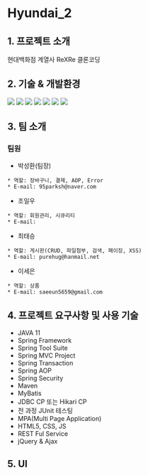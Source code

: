 # Hyundai_2
  
  
## 1. 프로젝트 소개 
현대백화점 계열사 ReXRe 클론코딩 


 
## 2. 기술 & 개발환경
<div align=> 
<img src="https://img.shields.io/badge/JAVA-007396?style=for-the-badge&logo=java&logoColor=white">
<img src="https://img.shields.io/badge/html-E34F26?style=for-the-badge&logo=html5&logoColor=white">
<img src="https://img.shields.io/badge/css-1572B6?style=for-the-badge&logo=css3&logoColor=white">
<img src="https://img.shields.io/badge/javascript-F7DF1E?style=for-the-badge&logo=javascript&logoColor=black">
<img src="https://img.shields.io/badge/eclipse-2C2255?style=for-the-badge&logo=eclipse&logoColor=white"> 
<img src="https://img.shields.io/badge/oracle-F80000?style=for-the-badge&logo=oracle&logoColor=white">
<img src="https://img.shields.io/badge/github-181717?style=for-the-badge&logo=github&logoColor=white">
</div>



## 3. 팀 소개

### 팀원


- 박성환(팀장)
 
 ```
 * 역할: 장바구니, 결제, AOP, Error
 * E-mail: 95parksh@naver.com
 ```

- 조일우

 ```
 * 역할: 회원관리, 시큐리티
 * E-mail: 
 ```

- 최태승
 
 ```
 * 역할: 게시판(CRUD, 파일첨부, 검색, 페이징, XSS)
 * E-mail: purehug@hanmail.net
 ```
 - 이세은
 
 ```
 * 역할: 상품
 * E-mail: saeeun5659@gmail.com
 ```

## 4. 프로젝트 요구사항 및 사용 기술 

- JAVA 11
- Spring Framework 
- Spring Tool Suite 
- Spring MVC Project 
- Spring Transaction 
- Spring AOP 
- Spring Security 
- Maven 
- MyBatis 
- JDBC CP 또는 Hikari CP 
- 전 과정 JUnit 테스팅 
- MPA(Multi Page Application) 
- HTML5, CSS, JS 
- REST Ful Service 
- jQuery & Ajax 

## 5. UI
 
